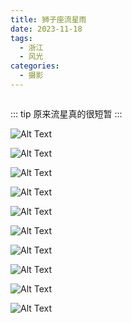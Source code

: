 ```yaml
---
title: 狮子座流星雨
date: 2023-11-18
tags:
  - 浙江
  - 风光
categories:
  - 摄影
---
```


<img src="https://www.ohpooh.space/%E6%91%84%E5%BD%B1%2F%E7%8B%AE%E5%AD%90%E5%BA%A7%E6%B5%81%E6%98%9F%E9%9B%A8%2Fhaou-1058258.jpg" alt="">

<!-- more -->

::: tip
原来流星真的很短暂
:::

![Alt Text](https://www.ohpooh.space/%E6%91%84%E5%BD%B1%2F%E7%8B%AE%E5%AD%90%E5%BA%A7%E6%B5%81%E6%98%9F%E9%9B%A8%2Fhaou-1058182.jpg)

![Alt Text](https://www.ohpooh.space/%E6%91%84%E5%BD%B1%2F%E7%8B%AE%E5%AD%90%E5%BA%A7%E6%B5%81%E6%98%9F%E9%9B%A8%2Fhaou-1058215.jpg)

![Alt Text](https://www.ohpooh.space/%E6%91%84%E5%BD%B1%2F%E7%8B%AE%E5%AD%90%E5%BA%A7%E6%B5%81%E6%98%9F%E9%9B%A8%2Fhaou-1058248.jpg)

![Alt Text](https://www.ohpooh.space/%E6%91%84%E5%BD%B1%2F%E7%8B%AE%E5%AD%90%E5%BA%A7%E6%B5%81%E6%98%9F%E9%9B%A8%2Fhaou-1058263.jpg)

![Alt Text](https://www.ohpooh.space/%E6%91%84%E5%BD%B1%2F%E7%8B%AE%E5%AD%90%E5%BA%A7%E6%B5%81%E6%98%9F%E9%9B%A8%2Fhaou-1058265.jpg)

![Alt Text](https://www.ohpooh.space/%E6%91%84%E5%BD%B1%2F%E7%8B%AE%E5%AD%90%E5%BA%A7%E6%B5%81%E6%98%9F%E9%9B%A8%2Fhaou-1058276.jpg)

![Alt Text](https://www.ohpooh.space/%E6%91%84%E5%BD%B1%2F%E7%8B%AE%E5%AD%90%E5%BA%A7%E6%B5%81%E6%98%9F%E9%9B%A8%2Fhaou-1058279.jpg)

![Alt Text](https://www.ohpooh.space/%E6%91%84%E5%BD%B1%2F%E7%8B%AE%E5%AD%90%E5%BA%A7%E6%B5%81%E6%98%9F%E9%9B%A8%2Fhaou-1058280.jpg)

![Alt Text](https://www.ohpooh.space/%E6%91%84%E5%BD%B1%2F%E7%8B%AE%E5%AD%90%E5%BA%A7%E6%B5%81%E6%98%9F%E9%9B%A8%2Fhaou-1058281.jpg)

![Alt Text](https://www.ohpooh.space/%E6%91%84%E5%BD%B1%2F%E7%8B%AE%E5%AD%90%E5%BA%A7%E6%B5%81%E6%98%9F%E9%9B%A8%2Fhaou-1058282.jpg)
